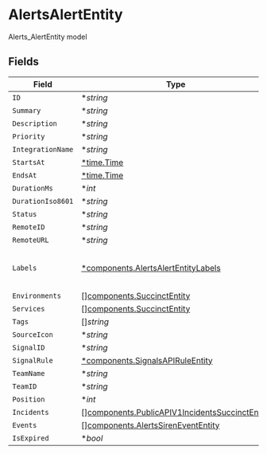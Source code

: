 # AlertsAlertEntity

Alerts_AlertEntity model


## Fields

| Field                                                                                                            | Type                                                                                                             | Required                                                                                                         | Description                                                                                                      |
| ---------------------------------------------------------------------------------------------------------------- | ---------------------------------------------------------------------------------------------------------------- | ---------------------------------------------------------------------------------------------------------------- | ---------------------------------------------------------------------------------------------------------------- |
| `ID`                                                                                                             | **string*                                                                                                        | :heavy_minus_sign:                                                                                               | N/A                                                                                                              |
| `Summary`                                                                                                        | **string*                                                                                                        | :heavy_minus_sign:                                                                                               | N/A                                                                                                              |
| `Description`                                                                                                    | **string*                                                                                                        | :heavy_minus_sign:                                                                                               | N/A                                                                                                              |
| `Priority`                                                                                                       | **string*                                                                                                        | :heavy_minus_sign:                                                                                               | N/A                                                                                                              |
| `IntegrationName`                                                                                                | **string*                                                                                                        | :heavy_minus_sign:                                                                                               | N/A                                                                                                              |
| `StartsAt`                                                                                                       | [*time.Time](https://pkg.go.dev/time#Time)                                                                       | :heavy_minus_sign:                                                                                               | N/A                                                                                                              |
| `EndsAt`                                                                                                         | [*time.Time](https://pkg.go.dev/time#Time)                                                                       | :heavy_minus_sign:                                                                                               | N/A                                                                                                              |
| `DurationMs`                                                                                                     | **int*                                                                                                           | :heavy_minus_sign:                                                                                               | N/A                                                                                                              |
| `DurationIso8601`                                                                                                | **string*                                                                                                        | :heavy_minus_sign:                                                                                               | N/A                                                                                                              |
| `Status`                                                                                                         | **string*                                                                                                        | :heavy_minus_sign:                                                                                               | N/A                                                                                                              |
| `RemoteID`                                                                                                       | **string*                                                                                                        | :heavy_minus_sign:                                                                                               | N/A                                                                                                              |
| `RemoteURL`                                                                                                      | **string*                                                                                                        | :heavy_minus_sign:                                                                                               | N/A                                                                                                              |
| `Labels`                                                                                                         | [*components.AlertsAlertEntityLabels](../../models/components/alertsalertentitylabels.md)                        | :heavy_minus_sign:                                                                                               | Arbitrary key:value pairs of labels.                                                                             |
| `Environments`                                                                                                   | [][components.SuccinctEntity](../../models/components/succinctentity.md)                                         | :heavy_minus_sign:                                                                                               | N/A                                                                                                              |
| `Services`                                                                                                       | [][components.SuccinctEntity](../../models/components/succinctentity.md)                                         | :heavy_minus_sign:                                                                                               | N/A                                                                                                              |
| `Tags`                                                                                                           | []*string*                                                                                                       | :heavy_minus_sign:                                                                                               | N/A                                                                                                              |
| `SourceIcon`                                                                                                     | **string*                                                                                                        | :heavy_minus_sign:                                                                                               | N/A                                                                                                              |
| `SignalID`                                                                                                       | **string*                                                                                                        | :heavy_minus_sign:                                                                                               | N/A                                                                                                              |
| `SignalRule`                                                                                                     | [*components.SignalsAPIRuleEntity](../../models/components/signalsapiruleentity.md)                              | :heavy_minus_sign:                                                                                               | N/A                                                                                                              |
| `TeamName`                                                                                                       | **string*                                                                                                        | :heavy_minus_sign:                                                                                               | N/A                                                                                                              |
| `TeamID`                                                                                                         | **string*                                                                                                        | :heavy_minus_sign:                                                                                               | N/A                                                                                                              |
| `Position`                                                                                                       | **int*                                                                                                           | :heavy_minus_sign:                                                                                               | N/A                                                                                                              |
| `Incidents`                                                                                                      | [][components.PublicAPIV1IncidentsSuccinctEntity](../../models/components/publicapiv1incidentssuccinctentity.md) | :heavy_minus_sign:                                                                                               | N/A                                                                                                              |
| `Events`                                                                                                         | [][components.AlertsSirenEventEntity](../../models/components/alertssirenevententity.md)                         | :heavy_minus_sign:                                                                                               | N/A                                                                                                              |
| `IsExpired`                                                                                                      | **bool*                                                                                                          | :heavy_minus_sign:                                                                                               | N/A                                                                                                              |